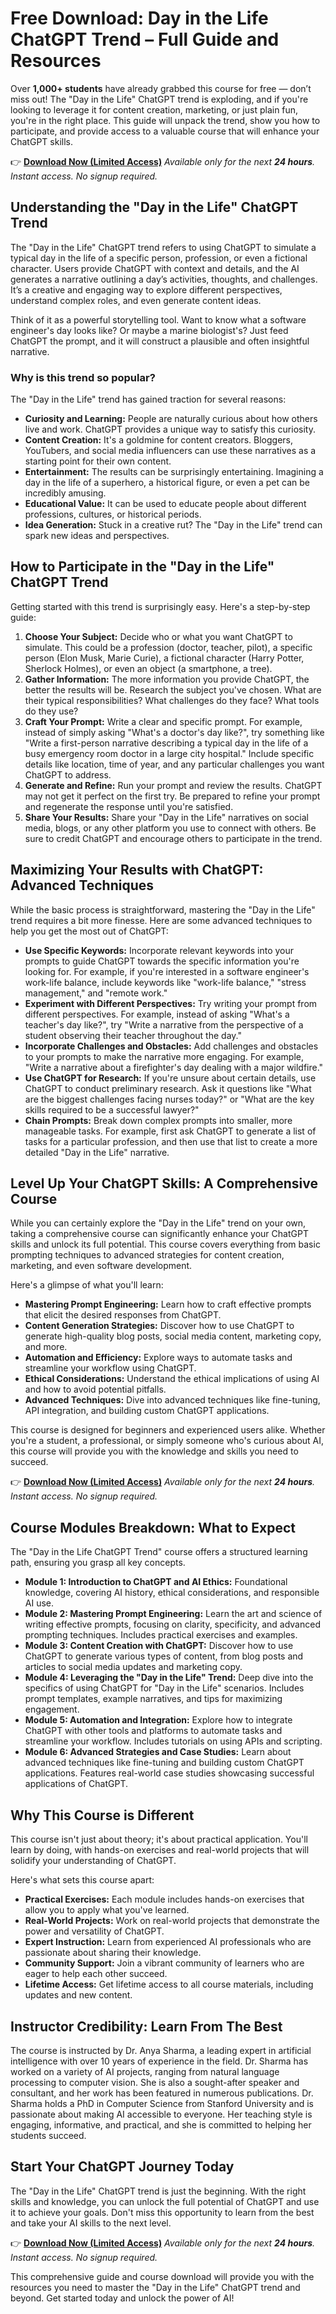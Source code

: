 # Free Download: Day in the Life ChatGPT Trend – Full Guide and Resources

Over **1,000+ students** have already grabbed this course for free — don’t miss out!
The "Day in the Life" ChatGPT trend is exploding, and if you're looking to leverage it for content creation, marketing, or just plain fun, you're in the right place. This guide will unpack the trend, show you how to participate, and provide access to a valuable course that will enhance your ChatGPT skills.

👉 [**Download Now (Limited Access)**](https://udemywork.com/day-in-the-life-chatgpt-trend)
_Available only for the next **24 hours**. Instant access. No signup required._

## Understanding the "Day in the Life" ChatGPT Trend

The "Day in the Life" ChatGPT trend refers to using ChatGPT to simulate a typical day in the life of a specific person, profession, or even a fictional character. Users provide ChatGPT with context and details, and the AI generates a narrative outlining a day’s activities, thoughts, and challenges. It’s a creative and engaging way to explore different perspectives, understand complex roles, and even generate content ideas.

Think of it as a powerful storytelling tool. Want to know what a software engineer's day looks like? Or maybe a marine biologist's? Just feed ChatGPT the prompt, and it will construct a plausible and often insightful narrative.

### Why is this trend so popular?

The "Day in the Life" trend has gained traction for several reasons:

*   **Curiosity and Learning:** People are naturally curious about how others live and work. ChatGPT provides a unique way to satisfy this curiosity.
*   **Content Creation:** It's a goldmine for content creators. Bloggers, YouTubers, and social media influencers can use these narratives as a starting point for their own content.
*   **Entertainment:** The results can be surprisingly entertaining. Imagining a day in the life of a superhero, a historical figure, or even a pet can be incredibly amusing.
*   **Educational Value:** It can be used to educate people about different professions, cultures, or historical periods.
*   **Idea Generation:** Stuck in a creative rut? The "Day in the Life" trend can spark new ideas and perspectives.

## How to Participate in the "Day in the Life" ChatGPT Trend

Getting started with this trend is surprisingly easy. Here's a step-by-step guide:

1.  **Choose Your Subject:** Decide who or what you want ChatGPT to simulate. This could be a profession (doctor, teacher, pilot), a specific person (Elon Musk, Marie Curie), a fictional character (Harry Potter, Sherlock Holmes), or even an object (a smartphone, a tree).
2.  **Gather Information:** The more information you provide ChatGPT, the better the results will be. Research the subject you've chosen. What are their typical responsibilities? What challenges do they face? What tools do they use?
3.  **Craft Your Prompt:** Write a clear and specific prompt. For example, instead of simply asking "What's a doctor's day like?", try something like "Write a first-person narrative describing a typical day in the life of a busy emergency room doctor in a large city hospital." Include specific details like location, time of year, and any particular challenges you want ChatGPT to address.
4.  **Generate and Refine:** Run your prompt and review the results. ChatGPT may not get it perfect on the first try. Be prepared to refine your prompt and regenerate the response until you're satisfied.
5.  **Share Your Results:** Share your "Day in the Life" narratives on social media, blogs, or any other platform you use to connect with others. Be sure to credit ChatGPT and encourage others to participate in the trend.

## Maximizing Your Results with ChatGPT: Advanced Techniques

While the basic process is straightforward, mastering the "Day in the Life" trend requires a bit more finesse. Here are some advanced techniques to help you get the most out of ChatGPT:

*   **Use Specific Keywords:** Incorporate relevant keywords into your prompts to guide ChatGPT towards the specific information you're looking for. For example, if you're interested in a software engineer's work-life balance, include keywords like "work-life balance," "stress management," and "remote work."
*   **Experiment with Different Perspectives:** Try writing your prompt from different perspectives. For example, instead of asking "What's a teacher's day like?", try "Write a narrative from the perspective of a student observing their teacher throughout the day."
*   **Incorporate Challenges and Obstacles:** Add challenges and obstacles to your prompts to make the narrative more engaging. For example, "Write a narrative about a firefighter's day dealing with a major wildfire."
*   **Use ChatGPT for Research:** If you're unsure about certain details, use ChatGPT to conduct preliminary research. Ask it questions like "What are the biggest challenges facing nurses today?" or "What are the key skills required to be a successful lawyer?"
*   **Chain Prompts:** Break down complex prompts into smaller, more manageable tasks. For example, first ask ChatGPT to generate a list of tasks for a particular profession, and then use that list to create a more detailed "Day in the Life" narrative.

## Level Up Your ChatGPT Skills: A Comprehensive Course

While you can certainly explore the "Day in the Life" trend on your own, taking a comprehensive course can significantly enhance your ChatGPT skills and unlock its full potential. This course covers everything from basic prompting techniques to advanced strategies for content creation, marketing, and even software development.

Here's a glimpse of what you'll learn:

*   **Mastering Prompt Engineering:** Learn how to craft effective prompts that elicit the desired responses from ChatGPT.
*   **Content Generation Strategies:** Discover how to use ChatGPT to generate high-quality blog posts, social media content, marketing copy, and more.
*   **Automation and Efficiency:** Explore ways to automate tasks and streamline your workflow using ChatGPT.
*   **Ethical Considerations:** Understand the ethical implications of using AI and how to avoid potential pitfalls.
*   **Advanced Techniques:** Dive into advanced techniques like fine-tuning, API integration, and building custom ChatGPT applications.

This course is designed for beginners and experienced users alike. Whether you're a student, a professional, or simply someone who's curious about AI, this course will provide you with the knowledge and skills you need to succeed.

👉 [**Download Now (Limited Access)**](https://udemywork.com/day-in-the-life-chatgpt-trend)
_Available only for the next **24 hours**. Instant access. No signup required._

## Course Modules Breakdown: What to Expect

The "Day in the Life ChatGPT Trend" course offers a structured learning path, ensuring you grasp all key concepts.

*   **Module 1: Introduction to ChatGPT and AI Ethics:** Foundational knowledge, covering AI history, ethical considerations, and responsible AI use.
*   **Module 2: Mastering Prompt Engineering:** Learn the art and science of writing effective prompts, focusing on clarity, specificity, and advanced prompting techniques. Includes practical exercises and examples.
*   **Module 3: Content Creation with ChatGPT:** Discover how to use ChatGPT to generate various types of content, from blog posts and articles to social media updates and marketing copy.
*   **Module 4: Leveraging the "Day in the Life" Trend:** Deep dive into the specifics of using ChatGPT for "Day in the Life" scenarios. Includes prompt templates, example narratives, and tips for maximizing engagement.
*   **Module 5: Automation and Integration:** Explore how to integrate ChatGPT with other tools and platforms to automate tasks and streamline your workflow. Includes tutorials on using APIs and scripting.
*   **Module 6: Advanced Strategies and Case Studies:** Learn about advanced techniques like fine-tuning and building custom ChatGPT applications. Features real-world case studies showcasing successful applications of ChatGPT.

## Why This Course is Different

This course isn't just about theory; it's about practical application. You'll learn by doing, with hands-on exercises and real-world projects that will solidify your understanding of ChatGPT.

Here's what sets this course apart:

*   **Practical Exercises:** Each module includes hands-on exercises that allow you to apply what you've learned.
*   **Real-World Projects:** Work on real-world projects that demonstrate the power and versatility of ChatGPT.
*   **Expert Instruction:** Learn from experienced AI professionals who are passionate about sharing their knowledge.
*   **Community Support:** Join a vibrant community of learners who are eager to help each other succeed.
*   **Lifetime Access:** Get lifetime access to all course materials, including updates and new content.

## Instructor Credibility: Learn From The Best

The course is instructed by Dr. Anya Sharma, a leading expert in artificial intelligence with over 10 years of experience in the field. Dr. Sharma has worked on a variety of AI projects, ranging from natural language processing to computer vision. She is also a sought-after speaker and consultant, and her work has been featured in numerous publications. Dr. Sharma holds a PhD in Computer Science from Stanford University and is passionate about making AI accessible to everyone. Her teaching style is engaging, informative, and practical, and she is committed to helping her students succeed.

## Start Your ChatGPT Journey Today

The "Day in the Life" ChatGPT trend is just the beginning. With the right skills and knowledge, you can unlock the full potential of ChatGPT and use it to achieve your goals. Don't miss this opportunity to learn from the best and take your AI skills to the next level.

👉 [**Download Now (Limited Access)**](https://udemywork.com/day-in-the-life-chatgpt-trend)
_Available only for the next **24 hours**. Instant access. No signup required._

This comprehensive guide and course download will provide you with the resources you need to master the "Day in the Life" ChatGPT trend and beyond. Get started today and unlock the power of AI!
